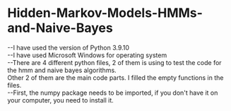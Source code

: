 # Hidden-Markov-Models-HMMs-and-Naive-Bayes
--I have used the version of Python 3.9.10 <br /> 
--I have used Microsoft Windows for operating system <br /> 
--There are 4 different python files, 2 of them is using to test the code for the hmm and naive bayes algorithms. <br /> 
Other 2 of them are the main code parts. I filled the empty functions in the files. <br /> 
--First, the numpy package needs to be imported, if you don't have it on your computer, you need to install it. <br /> 
